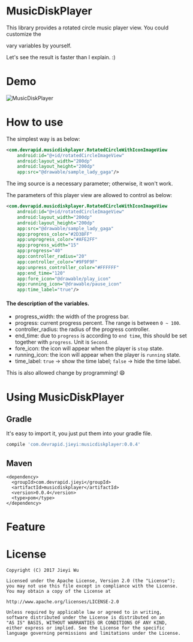 # MusicDiskPlayer

This library provides a rotated circle music player view. You could customize the

vary variables by yourself.

Let's see the result is faster than I explain. :)

# Demo

![MusicDiskPlayer](https://github.com/pokk/MusicDiskPlayer/raw/master/gif/music_disk_player.gif?s=200)

# How to use

The simplest way is as below:

```xml
<com.devrapid.musicdiskplayer.RotatedCircleWithIconImageView
    android:id="@+id/rotatedCircleImageView"
    android:layout_width="200dp"
    android:layout_height="200dp"
    app:src="@drawable/sample_lady_gaga"/>
```

The img source is a necessary parameter; otherwise, it won't work.

The parameters of this player view are allowed to control as below:

```xml
<com.devrapid.musicdiskplayer.RotatedCircleWithIconImageView
    android:id="@+id/rotatedCircleImageView"
    android:layout_width="200dp"
    android:layout_height="200dp"
    app:src="@drawable/sample_lady_gaga"
    app:progress_color="#2D3BFF"
    app:unprogress_color="#AFE2FF"
    app:progress_width="15"
    app:progress="40"
    app:controller_radius="20"
    app:controller_color="#9F9F9F"
    app:unpress_controller_color="#FFFFFF"
    app:end_time="120"
    app:fore_icon="@drawable/play_icon"
    app:running_icon="@drawable/pause_icon"
    app:time_label="true"/>
```

#### The description of the variables.

- progress_width: the width of the progress bar.
- progress: current progress percent. The range is between `0 ~ 100`.
- controller_radius: the radius of the progress controller.
- end_time: due to `progress` is according to `end time`, this should be set together with `progress`. Unit is `Second`.
- fore_icon: the icon will appear when the player is `stop` state.
- running_icon: the icon will appear when the player is `running` state.
- time_label: `true` → show the time label; `false` → hide the time label.

This is also allowed change by programming! 😄

# Using MusicDiskPlayer

## Gradle

It's easy to import it, you just put them into your gradle file.

```gradle
compile 'com.devrapid.jieyi:musicdiskplayer:0.0.4'
```

## Maven

```maven
<dependency>
  <groupId>com.devrapid.jieyi</groupId>
  <artifactId>musicdiskplayer</artifactId>
  <version>0.0.4</version>
  <type>pom</type>
</dependency>
```

# Feature

# License

```
Copyright (C) 2017 Jieyi Wu

Licensed under the Apache License, Version 2.0 (the "License");
you may not use this file except in compliance with the License.
You may obtain a copy of the License at

http://www.apache.org/licenses/LICENSE-2.0

Unless required by applicable law or agreed to in writing,
software distributed under the License is distributed on an
"AS IS" BASIS, WITHOUT WARRANTIES OR CONDITIONS OF ANY KIND,
either express or implied. See the License for the specific
language governing permissions and limitations under the License.
```
